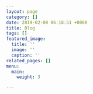 ```yaml
---
layout: page
category: []
date: 2019-02-08 06:18:51 +0000
title: Blog
tags: []
featured_image:
  title: ''
  image: ''
  caption: ''
related_pages: []
menu:
  main:
    weight: 3

---
```

